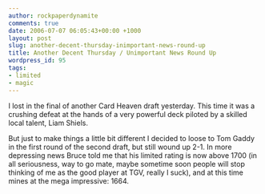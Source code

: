 ```yaml
---
author: rockpaperdynamite
comments: true
date: 2006-07-07 06:05:43+00:00 +1000
layout: post
slug: another-decent-thursday-inimportant-news-round-up
title: Another Decent Thursday / Unimportant News Round Up
wordpress_id: 95
tags:
- limited
- magic 
---
```


I lost in the final of another Card Heaven draft yesterday. This time it was a crushing defeat at the hands of a very powerful deck piloted by a skilled local talent, Liam Shiels.

But just to make things a little bit different I decided to loose to Tom Gaddy in the first round of the second draft, but still wound up 2-1. In more depressing news Bruce told me that his limited rating is now above 1700 (in all seriousness, way to go mate, maybe sometime soon people will stop thinking of me as the good player at TGV, really I suck), and at this time mines at the mega impressive: 1664.
